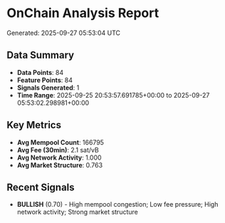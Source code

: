 # OnChain Analysis Report
Generated: 2025-09-27 05:53:04 UTC

## Data Summary
- **Data Points**: 84
- **Feature Points**: 84
- **Signals Generated**: 1
- **Time Range**: 2025-09-25 20:53:57.691785+00:00 to 2025-09-27 05:53:02.298981+00:00

## Key Metrics
- **Avg Mempool Count**: 166795
- **Avg Fee (30min)**: 2.1 sat/vB
- **Avg Network Activity**: 1.000
- **Avg Market Structure**: 0.763

## Recent Signals
- **BULLISH** (0.70) - High mempool congestion; Low fee pressure; High network activity; Strong market structure
